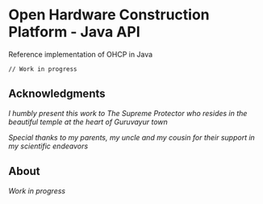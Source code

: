 # Open Hardware Construction Platform - Java API

Reference implementation of OHCP in Java

    // Work in progress

## Acknowledgments

_I humbly present this work to The Supreme Protector who resides in the beautiful temple at the heart of Guruvayur town_

_Special thanks to my parents, my uncle and my cousin for their support in my scientific endeavors_

## About

*Work in progress*
